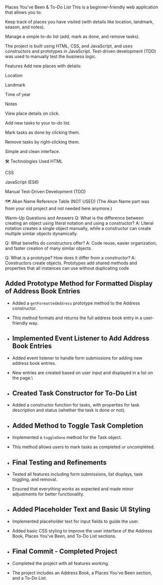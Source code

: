 Places You've Been & To-Do List
This is a beginner-friendly web application that allows you to:

Keep track of places you have visited (with details like location, landmark, season, and notes).

Manage a simple to-do list (add, mark as done, and remove tasks).

The project is built using HTML, CSS, and JavaScript, and uses constructors and prototypes in JavaScript.
Test-driven development (TDD) was used to manually test the business logic.

Features
Add new places with details:

Location

Landmark

Time of year

Notes

View place details on click.

Add new tasks to your to-do list.

Mark tasks as done by clicking them.

Remove tasks by right-clicking them.

Simple and clean interface.

🛠 Technologies Used
HTML

CSS

JavaScript (ES6)

Manual Test-Driven Development (TDD)

🗺 Akan Name Reference Table (NOT USED)
(The Akan Name part was from your old project and not needed here anymore.)

Warm-Up Questions and Answers
Q: What is the difference between creating an object using literal notation and using a constructor?
A: Literal notation creates a single object manually, while a constructor can create multiple similar objects dynamically.

Q: What benefits do constructors offer?
A: Code reuse, easier organization, and faster creation of many similar objects.

Q: What is a prototype? How does it differ from a constructor?
A: Constructors create objects. Prototypes add shared methods and properties that all instances can use without duplicating code

## Added Prototype Method for Formatted Display of Address Book Entries

- Added a `getFormattedAddress` prototype method to the Address constructor.
- This method formats and returns the full address book entry in a user-friendly way.

- ## Implemented Event Listener to Add Address Book Entries

- Added event listener to handle form submissions for adding new address book entries.
- New entries are created based on user input and displayed in a list on the page.\

- ## Created Task Constructor for To-Do List

- Added a constructor function for tasks, with properties for task description and status (whether the task is done or not).

- ## Added Method to Toggle Task Completion

- Implemented a `toggleDone` method for the Task object.
- This method allows users to mark tasks as completed or uncompleted.

- ## Final Testing and Refinements

- Tested all features including form submissions, list displays, task toggling, and removal.
- Ensured that everything works as expected and made minor adjustments for better functionality.

- ## Added Placeholder Text and Basic UI Styling

- Implemented placeholder text for input fields to guide the user.
- Added basic CSS styling to improve the user interface of the Address Book, Places You've Been, and To-Do List sections.


- ## Final Commit - Completed Project

- Completed the project with all features working.
- The project includes an Address Book, a Places You've Been section, and a To-Do List.





